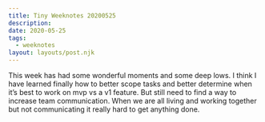 ```yaml
---
title: Tiny Weeknotes 20200525
description:
date: 2020-05-25
tags:
  - weeknotes
layout: layouts/post.njk
---
```


This week has had some wonderful moments and some deep lows. I think I have learned finally how to better scope tasks and better determine when it’s best to work on mvp vs a v1 feature. But still need to find a way to increase team communication. When we are all living and working together but not communicating it really hard to get anything done.
